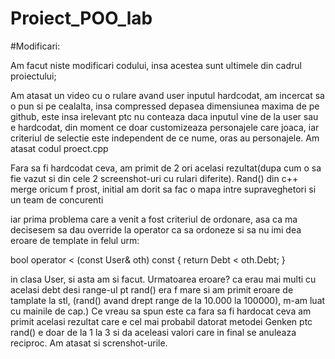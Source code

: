 # Proiect_POO_lab

#Modificari:

Am facut niste modificari codului, insa acestea sunt ultimele din cadrul proiectului;

Am atasat un video cu o rulare avand user inputul hardcodat, am incercat sa o pun si pe cealalta, insa compressed depasea dimensiunea maxima de pe github, este insa irelevant ptc 
nu conteaza daca inputul vine de la user sau e hardcodat, din moment ce doar customizeaza personajele care joaca, iar criteriul de selectie este independent de ce nume, oras au
personajele.
Am atasat codul proect.cpp


Fara  sa fi hardcodat ceva, am primit de 2 ori acelasi rezultat(dupa cum o sa fie vazut si din cele 2 screenshot-uri cu rulari diferite). Rand() din c++ merge oricum f prost, initial am dorit sa fac o mapa intre supraveghetori si un team de concurenti

iar prima problema care a venit a fost criteriul de ordonare, asa ca ma decisesem sa dau override la operator ca sa ordoneze si sa nu imi dea eroare de template in felul urm:

bool operator < (const User& oth) const
        {
            return Debt < oth.Debt;
        }
 
in clasa User, si asta am si facut.
Urmatoarea eroare? ca erau mai multi cu acelasi debt desi range-ul pt rand() era f mare si am primit eroare de tamplate la stl, (rand() avand drept range de la 10.000 la 100000), m-am luat cu mainile de cap.)
Ce vreau sa spun este ca fara sa fi hardocat ceva am primit acelasi rezultat care e cel mai probabil datorat metodei Genken ptc rand() e doar de la 1 la 3 si da aceleasi valori care in final se anuleaza reciproc.
Am atasat si screnshot-urile.
